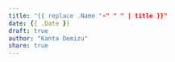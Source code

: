 ```yaml
---
title: "{{ replace .Name "-" " " | title }}"
date: {{ .Date }}
draft: true
author: "Kanta Demizu"
share: true
---
```


